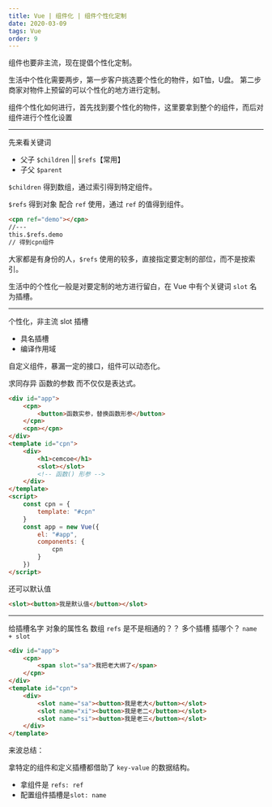 ```yaml
---
title: Vue | 组件化 | 组件个性化定制
date: 2020-03-09
tags: Vue
order: 9
---
```

组件也要非主流，现在提倡个性化定制。
<!-- more -->
生活中个性化需要两步，第一步客户挑选要个性化的物件，如T恤，U盘。
第二步商家对物件上预留的可以个性化的地方进行定制。

组件个性化如何进行，首先找到要个性化的物件，这里要拿到整个的组件，而后对组件进行个性化设置

---

先来看关键词
- 父子 `$children` || `$refs`【常用】
- 子父 `$parent`

`$children` 得到数组，通过索引得到特定组件。

`$refs` 得到对象 配合  `ref` 使用，通过 `ref` 的值得到组件。


```html
<cpn ref="demo"></cpn>
//---
this.$refs.demo
// 得到cpn组件
```

大家都是有身份的人，`$refs` 使用的较多，直接指定要定制的部位，而不是按索引。

生活中的个性化一般是对要定制的地方进行留白，在 Vue 中有个关键词 `slot` 名为插槽。

---
个性化，非主流
slot 插槽
- 具名插槽
- 编译作用域

自定义组件，暴漏一定的接口，组件可以动态化。

求同存异 函数的参数 而不仅仅是表达式。
```html
<div id="app">
    <cpn>
        <button>函数实参，替换函数形参</button>
    </cpn>
    <cpn></cpn>
</div>
<template id="cpn">
    <div>
        <h1>cemcoe</h1>
        <slot></slot>
        <!-- 函数() 形参 -->  
    </div>
</template>
<script>
    const cpn = {
        template: "#cpn"
    }
    const app = new Vue({
        el: "#app",
        components: {
            cpn
        }
    })
</script>
```

还可以默认值
```html
<slot><button>我是默认值</button></slot>
```


------
给插槽名字 对象的属性名 数组 `refs` 是不是相通的？？
多个插槽 插哪个？ `name + slot`
```html
<div id="app">
    <cpn>
        <span slot="sa">我把老大绑了</span>
    </cpn>
</div>
<template id="cpn">
    <div>
        <slot name="sa"><button>我是老大</button></slot>
        <slot name="xi"><button>我是老二</button></slot>
        <slot name="si"><button>我是老三</button></slot>
    </div>
</template>
```

来波总结：

拿特定的组件和定义插槽都借助了 `key-value` 的数据结构。
- 拿组件是 `refs: ref`
- 配置组件插槽是`slot: name`

